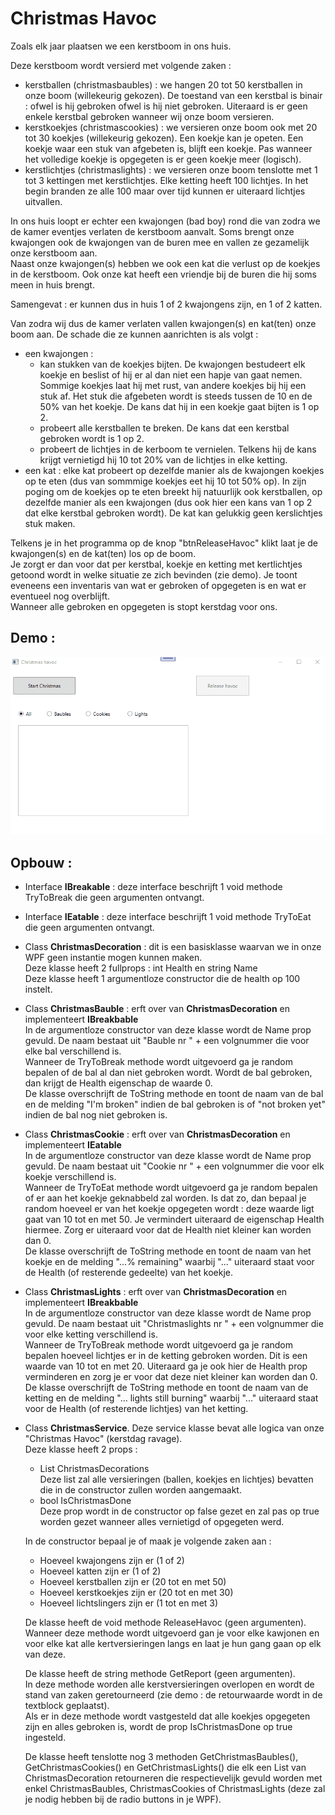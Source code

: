 # Christmas Havoc

Zoals elk jaar plaatsen we een kerstboom in ons huis.  

Deze kerstboom wordt versierd met volgende zaken : 
  * kerstballen (christmasbaubles) : we hangen 20 tot 50 kerstballen in onze boom (willekeurig gekozen).  De toestand van een kerstbal is binair : ofwel is hij gebroken ofwel is hij niet gebroken.  Uiteraard is er geen enkele kerstbal gebroken wanneer wij onze boom versieren.
  * kerstkoekjes (christmascookies) : we versieren onze boom ook met 20 tot 30 koekjes (willekeurig gekozen).  Een koekje kan je opeten.  Een koekje waar een stuk van afgebeten is, blijft een koekje.  Pas wanneer het volledige koekje is opgegeten is er geen koekje meer (logisch).
  * kerstlichtjes (christmaslights) : we versieren onze boom tenslotte met 1 tot 3 kettingen met kerstlichtjes.  Elke ketting heeft 100 lichtjes.  In het begin branden ze alle 100 maar over tijd kunnen er uiteraard lichtjes uitvallen.

In ons huis loopt er echter een kwajongen (bad boy) rond die van zodra we de kamer eventjes verlaten de kerstboom aanvalt.  Soms brengt onze kwajongen ook de kwajongen van de buren mee en vallen ze gezamelijk onze kerstboom aan.  
Naast onze kwajongen(s) hebben we ook een kat die verlust op de koekjes in de kerstboom.  Ook onze kat heeft een vriendje bij de buren die hij soms meen in huis brengt.

Samengevat : er kunnen dus in huis 1 of 2 kwajongens zijn, en 1 of 2 katten.

Van zodra wij dus de kamer verlaten vallen kwajongen(s) en kat(ten) onze boom aan.  De schade die ze kunnen aanrichten is als volgt : 
  * een kwajongen : 
    * kan stukken van de koekjes bijten.  De kwajongen bestudeert elk koekje en beslist of hij er al dan niet een hapje van gaat nemen.  Sommige koekjes laat hij met rust, van andere koekjes bij hij een stuk af.  Het stuk die afgebeten wordt is steeds tussen de 10 en de 50% van het koekje.  De kans dat hij in een koekje gaat bijten is 1 op 2.
    * probeert alle kerstballen te breken.  De kans dat een kerstbal gebroken wordt is 1 op 2.
    * probeert de lichtjes in de kerboom te vernielen.  Telkens hij de kans krijgt vernietigd hij 10 tot 20% van de lichtjes in elke ketting.
  * een kat : elke kat probeert op dezelfde manier als de kwajongen koekjes op te eten (dus van sommmige koekjes eet hij 10 tot 50% op).  In zijn poging om de koekjes op te eten breekt hij natuurlijk ook kerstballen, op dezelfde manier als een kwajongen (dus ook hier een kans van 1 op 2 dat elke kerstbal gebroken wordt).  De kat kan gelukkig geen kerslichtjes stuk maken.
  

Telkens je in het programma op de knop "btnReleaseHavoc" klikt laat je de kwajongen(s) en de kat(ten) los op de boom.  
Je zorgt er dan voor dat per kerstbal, koekje en ketting met kertlichtjes getoond wordt in welke situatie ze zich bevinden (zie demo).  Je toont eveneens een inventaris van wat er gebroken of opgegeten is en wat er eventueel nog overblijft.   
Wanneer alle gebroken en opgegeten is stopt kerstdag voor ons.  

## Demo : 

![demo](assets/christmasHavoc.gif)  

## Opbouw :  

  * Interface **IBreakable** : deze interface beschrijft 1 void methode TryToBreak die geen argumenten ontvangt.  
  * Interface **IEatable** : deze interface beschrijft 1 void methode TryToEat die geen argumenten ontvangt.  
    
  * Class **ChristmasDecoration** : dit is een basisklasse waarvan we in onze WPF geen instantie mogen kunnen maken.  
    Deze klasse heeft 2 fullprops : int Health en string Name  
    Deze klasse heeft 1 argumentloze constructor die de health op 100 instelt.  
      
  * Class **ChristmasBauble** : erft over van **ChristmasDecoration** en implementeert **IBreakbable**  
    In de argumentloze constructor van deze klasse wordt de Name prop gevuld.  De naam bestaat uit "Bauble nr " + een volgnummer die voor elke bal verschillend is.   
    Wanneer de TryToBreak methode wordt uitgevoerd ga je random bepalen of de bal al dan niet gebroken wordt.  Wordt de bal gebroken, dan krijgt de Health eigenschap de waarde 0.  
    De klasse overschrijft de ToString methode en toont de naam van de bal en de melding "I'm broken" indien de bal gebroken is of "not broken yet" indien de bal nog niet gebroken is.  
  * Class **ChristmasCookie** : erft over van **ChristmasDecoration** en implementeert **IEatable**  
    In de argumentloze constructor van deze klasse wordt de Name prop gevuld.  De naam bestaat uit "Cookie nr " + een volgnummer die voor elk koekje verschillend is.    
    Wanneer de TryToEat methode wordt uitgevoerd ga je random bepalen of er aan het koekje geknabbeld zal worden.  Is dat zo, dan bepaal je random hoeveel er van het koekje opgegeten wordt : deze waarde ligt gaat van 10 tot en met 50.  Je vermindert uiteraard de eigenschap Health hiermee.  Zorg er uiteraard voor dat de Health niet kleiner kan worden dan 0.  
    De klasse overschrijft de ToString methode en toont de naam van het koekje en de melding "...% remaining" waarbij "..." uiteraard staat voor de Health (of resterende gedeelte) van het koekje.  
  * Class **ChristmasLights** : erft over van **ChristmasDecoration** en implementeert **IBreakbable**   
    In de argumentloze constructor van deze klasse wordt de Name prop gevuld.  De naam bestaat uit "Christmaslights nr " + een volgnummer die voor elke ketting verschillend is.   
    Wanneer de TryToBreak methode wordt uitgevoerd ga je random bepalen hoeveel lichtjes er in de ketting gebroken worden.  Dit is een waarde van 10 tot en met 20.  Uiteraard ga je ook hier de Health prop verminderen en zorg je er voor dat deze niet kleiner kan worden dan 0.
    De klasse overschrijft de ToString methode en toont de naam van de ketting en de melding "... lights still burning" waarbij "..." uiteraard staat voor de Health (of resterende lichtjes) van het ketting.  
    

  * Class **ChristmasService**.  Deze service klasse bevat alle logica van onze "Christmas Havoc" (kerstdag ravage).  
    Deze klasse heeft 2 props :  
     * List<ChristmasDecoreation> ChristmasDecorations   
       Deze list zal alle versieringen (ballen, koekjes en lichtjes) bevatten die in de constructor zullen worden aangemaakt.  
     * bool IsChristmasDone  
       Deze prop wordt in de constructor op false gezet en zal pas op true worden gezet wanneer alles vernietigd of opgegeten werd.   
 
    In de constructor bepaal je of maak je volgende zaken aan :   
     * Hoeveel kwajongens zijn er (1 of 2)  
     * Hoeveel katten zijn er (1 of 2)  
     * Hoeveel kerstballen zijn er (20 tot en met 50)  
     * Hoeveel kerstkoekjes zijn er (20 tot en met 30)  
     * Hoeveel lichtslingers zijn er (1 tot en met 3)  
     
    De klasse heeft de void methode ReleaseHavoc (geen argumenten).  
    Wanneer deze methode wordt uitgevoerd gan je voor elke kawjonen en voor elke kat alle kertversieringen langs en laat je hun gang gaan op elk van deze.  
    
    De klasse heeft de string methode GetReport (geen argumenten).  
    In deze methode worden alle kerstversieringen overlopen en wordt de stand van zaken geretourneerd (zie demo : de retourwaarde wordt in de textblock geplaatst).  
    Als er in deze methode wordt vastgesteld dat alle koekjes opgegeten zijn en alles gebroken is, wordt de prop IsChristmasDone op true ingesteld.  
    
    De klasse heeft tenslotte nog 3 methoden GetChristmasBaubles(), GetChristmasCookies() en GetChristmasLights() die elk een List van ChristmasDecoration retourneren die respectievelijk gevuld worden met enkel ChristmasBaubles, ChristmasCookies of ChristmasLights (deze zal je nodig hebben bij de radio buttons in je WPF).
    
    

